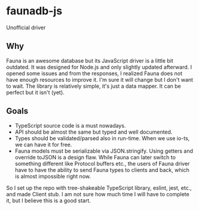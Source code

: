# faunadb-js

Unofficial driver

## Why

Fauna is an awesome database but its JavaScript driver is a little bit outdated. It was designed for Node.js and only slightly updated afterward. I opened some issues and from the responses, I realized Fauna does not have enough resources to improve it. I'm sure it will change but I don't want to wait. The library is relatively simple, it's just a data mapper. It can be perfect but it isn't (yet).

## Goals

- TypeScript source code is a must nowadays.
- API should be almost the same but typed and well documented.
- Types should be validated/parsed also in run-time. When we use io-ts, we can have it for free.
- Fauna models must be serializable via JSON.stringify. Using getters and override toJSON is a design flaw. While Fauna can later switch to something different like Protocol buffers etc., the users of Fauna driver have to have the ability to send Fauna types to clients and back, which is almost impossible right now.

So I set up the repo with tree-shakeable TypeScript library, eslint, jest, etc., and made Client stub. I am not sure how much time I will have to complete it, but I believe this is a good start.
